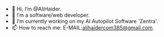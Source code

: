 - 👋 Hi, I’m @AliHaider.
- 👀 I’m a software/web developer.
- 🌱 I’m currently working on my AI Autopilot Software 'Zentra'.
- 📫 How to reach me: E-MAIL:alihaidercom385@gmail.com.

<!---
AliHaider0781/AliHaider0781 is a ✨ particular ✨ repository because its `README.md` (this file) appears on your GitHub profile.
You can click the Preview link to take a look at your changes.
--->
